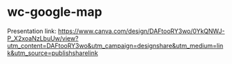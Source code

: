 # wc-google-map

Presentation link:
https://www.canva.com/design/DAFtooRY3wo/0YkQNWJ-P_X2xoaNzLbuUw/view?utm_content=DAFtooRY3wo&utm_campaign=designshare&utm_medium=link&utm_source=publishsharelink
